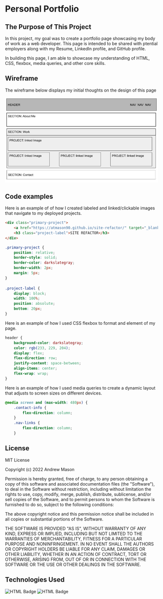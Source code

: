 # Personal Portfolio

## The Purpose of This Project

In this project, my goal was to create a portfolio page showcasing my body of work as a web developer. This page is intended to be shared with ptential employers along with my Resume, LinkedIn profile, and GitHub profile. 

In building this page, I am able to showcase my understanding of HTML, CSS, flexbox, media queries, and other core skills.

## Wireframe

The wireframe below displays my initial thoughts on the design of this page 

![wireframe](assets/wireframe.jpg)

## Code examples

Here is an example of of how I created labeled and linked/clickable images that navigate to my deployed projects.
```html
<div class="primary-project">
    <a href="https://atmason90.github.io/site-refactor/" target="_blank"><img src="https://www.webdevelopersnotes.com/wp-content/uploads/create-a-simple-home-page.png" alt="generic-website"></a>
    <h3 class="project-label">SITE REFACTOR</h3>
</div>
```
```css
.primary-project {
    position: relative;
    border-style: solid;
    border-color: darkslategray;
    border-width: 2px;
    margin: 5px;
}

.project-label { 
    display: block;
    width: 100%;
    position: absolute;
    bottom: 20px;
}
```

Here is an example of how I used CSS flexbox to format and element of my page.
```css
header {
    background-color: darkslategray;
    color: rgb(233, 229, 204);
    display: flex;
    flex-direction: row;
    justify-content: space-between;
    align-items: center;
    flex-wrap: wrap;
}
```

Here is an example of how I used media queries to create a dynamic layout that adjusts to screen sizes on different devices.
```css
@media screen and (max-width: 480px) {
    .contact-info {
        flex-direction: column;
    }
    .nav-links {
        flex-direction: column;
    }
```

## License

MIT License

Copyright (c) 2022 Andrew Mason

Permission is hereby granted, free of charge, to any person obtaining a copy
of this software and associated documentation files (the "Software"), to deal
in the Software without restriction, including without limitation the rights
to use, copy, modify, merge, publish, distribute, sublicense, and/or sell
copies of the Software, and to permit persons to whom the Software is
furnished to do so, subject to the following conditions:

The above copyright notice and this permission notice shall be included in all
copies or substantial portions of the Software.

THE SOFTWARE IS PROVIDED "AS IS", WITHOUT WARRANTY OF ANY KIND, EXPRESS OR
IMPLIED, INCLUDING BUT NOT LIMITED TO THE WARRANTIES OF MERCHANTABILITY,
FITNESS FOR A PARTICULAR PURPOSE AND NONINFRINGEMENT. IN NO EVENT SHALL THE
AUTHORS OR COPYRIGHT HOLDERS BE LIABLE FOR ANY CLAIM, DAMAGES OR OTHER
LIABILITY, WHETHER IN AN ACTION OF CONTRACT, TORT OR OTHERWISE, ARISING FROM,
OUT OF OR IN CONNECTION WITH THE SOFTWARE OR THE USE OR OTHER DEALINGS IN THE
SOFTWARE.

## Technologies Used

![HTML Badge](https://img.shields.io/badge/Language-<HTML>-<blue>)
![HTML Badge](https://img.shields.io/badge/Language-<CSS>-<red>)

